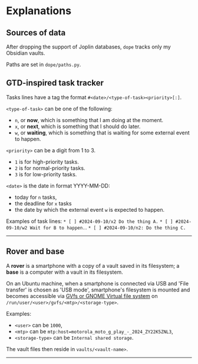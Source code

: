 # Explanations

## Sources of data

After dropping the support of Joplin databases, `dope` tracks only my Obsidian vaults.

Paths are set in `dope/paths.py`.

## GTD-inspired task tracker

Tasks lines have a tag the format `#<date>/<type-of-task><priority>[:]`.

`<type-of-task>` can be one of the following:
* `n`, or **now**, which is something that I am doing at the moment.
* `x`, or **next**, which is something that I should do later.
* `w`, or **waiting**, which is something that is waiting for some external event to happen.

`<priority>` can be a digit from 1 to 3.
* `1` is for high-priority tasks.
* `2` is for normal-priority tasks.
* `3` is for low-priority tasks.

`<date>` is the date in format YYYY-MM-DD:
* today for `n` tasks,
* the deadline for `x` tasks
* the date by which the external event `w` is expected to happen.

Examples of task lines:
`* [ ] #2024-09-10/x2 Do the thing A.`
`* [ ] #2024-09-10/w2 Wait for B to happen.`.
`* [ ] #2024-09-10/n2: Do the thing C.`

***
## Rover and base

A **rover** is a smartphone with a copy of a vault saved in its filesystem; a **base** is a computer with a vault in its filesystem.

On an Ubuntu machine, when a smartphone is connected via USB and 'File transfer' is chosen as 'USB mode', smartphone's filesystem is mounted and becomes accessible via [GVfs or GNOME Virtual file system](https://en.wikipedia.org/wiki/GVfs) on `/run/user/<user>/gvfs/<mtp>/<storage-type>`.

Examples:
* `<user>` can be `1000`,
* `<mtp>` can be `mtp:host=motorola_moto_g_play_-_2024_ZY22K5ZNL3`,
* `<storage-type>` can be `Internal shared storage`.

The vault files then reside in `vaults/<vault-name>`.

***
